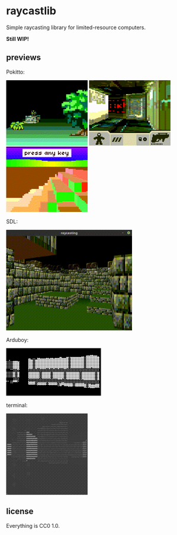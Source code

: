 # raycastlib

Simple raycasting library for limited-resource computers.

**Still WIP!**

previews
--------

Pokitto:

![](/media/pokitto1.gif)
![](/media/pokitto2.gif)
![](/media/pokitto3.gif)

SDL:

![](/media/sdl.gif)

Arduboy:

![](/media/arduboy.gif)

terminal:

![](/media/terminal.gif)

license
-------

Everything is CC0 1.0.
